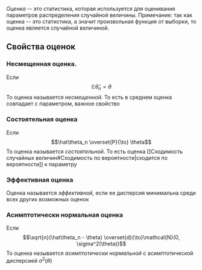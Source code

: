 *Оценка* -- это статистика, которая используется для оценивания параметров распределения случайной величины. Примечание: так как оценка -- это статистика, а значит произвольная функция от выборки, то оценка является случайной величиной.
## Свойства оценок
### Несмещенная оценка.
Если
$$\mathbb{E}\hat\theta_n = \theta$$
То оценка называется *несмещенной*. То есть в среднем оценка совпадает с параметром, важное свойство
### Состоятельная оценка
Если
$$\hat\theta_n \overset{P}{\to} \theta$$
То оценка называется *состоятельной*. То есть оценка [[Сходимость случайных величин#Сходимость по вероятности|сходится по вероятности]] к параметру
### Эффективная оценка
Оценка называется *эффективной*, если ее дисперсия минимальна среди всех других возможных оценок
### Асимптотически нормальная оценка
Если
$$\sqrt{n}(\hat\theta_n - \theta) \overset{d}{\to}\mathcal{N}(0, \sigma^2(\theta))$$
То оценка называется *асимптотически нормальной* с асимптотической дисперсией $\sigma^2(\theta)$

